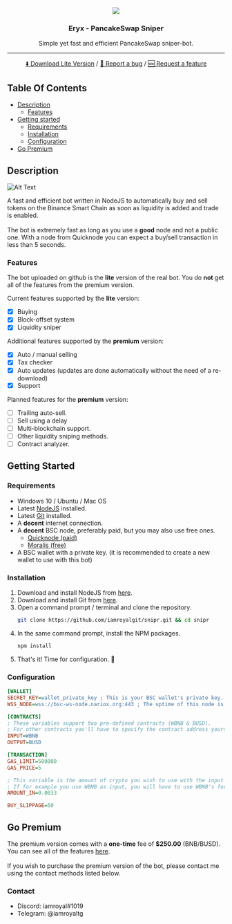 <div align="center">
    <img src="https://i.imgur.com/mF3T0jn.png">
    <h3 align="center">Eryx - PancakeSwap Sniper</h3>
    <p align="center">
        Simple yet fast and efficient PancakeSwap sniper-bot.
        <hr>
        <a href="https://github.com/iamroyalgit/snipr/releases">⬇️ Download Lite Version</a>
        /
        <a href="https://github.com/iamroyalgit/snipr/issues">🐞 Report a bug</a>
        /
        <a href="https://github.com/iamroyalgit/snipr/issues">🆕 Request a feature</a>
    </p>
</div>

## Table Of Contents

<ul>
    <li>
		<a href="#description">Description</a>
		<ul>
			<li><a href="#features">Features</a></li>
		</ul>
	</li>
    <li>
        <a href="#getting-started">Getting started</a>
        <ul>
            <li><a href="#requirements">Requirements</a></li>
            <li><a href="#installation">Installation</a></li>
            <li><a href="#configuration">Configuration</a></li>
        </ul>
    </li>
	<li><a href="#go-premium">Go Premium</a></li>
</ul>


## Description
![Alt Text](https://i.imgur.com/N2STawe.gif)

A fast and efficient bot written in NodeJS to automatically buy and sell tokens on the Binance Smart Chain as soon as liquidity is added and trade is enabled.
<br><br>
The bot is extremely fast as long as you use a **good** node and not a public one. With a node from Quicknode you can expect a buy/sell transaction in less than 5 seconds.

### Features
The bot uploaded on github is the **lite** version of the real bot. 
You do **not** get all of the features from the premium version.

Current features supported by the **lite** version:

- [x] Buying
- [x] Block-offset system
- [x] Liquidity sniper

Additional features supported by the **premium** version:
- [x] Auto / manual selling
- [x] Tax checker
- [x] Auto updates (updates are done automatically without the need of a re-download)
- [x] Support

Planned features for the **premium** version:
- [ ] Trailing auto-sell.
- [ ] Sell using a delay
- [ ] Multi-blockchain support.
- [ ] Other liquidity sniping methods.
- [ ] Contract analyzer.

## Getting Started
### Requirements
<ul>
    <li>Windows 10 / Ubuntu / Mac OS</li>
	<li>Latest <a href="https://nodejs.org/en/download/">NodeJS</a> installed.</li>
	<li>Latest <a href="https://git-scm.com/downloads">Git</a> installed.</li>
	<li>A <b>decent</b> internet connection.</li>
	<li>
		A <b>decent</b> BSC node, preferably paid, but you may also use free ones.
		<ul>
			<li><a href="https://www.quicknode.com/">Quicknode (paid)</a></li>
			<li><a href="https://www.moralis.io/">Moralis (free)</a></li>
		</ul>
	</li>
	<li>A BSC wallet with a private key. (it is recommended to create a new wallet to use with this bot)</li>
</ul>

### Installation

1. Download and install NodeJS from <a href="https://nodejs.org/en/download/">here</a>.
2. Download and install Git from <a href="https://git-scm.com/downloads">here</a>.
3. Open a command prompt / terminal and clone the repository.
	```sh
	git clone https://github.com/iamroyalgit/snipr.git && cd snipr
	```
4. In the same command prompt, install the NPM packages.
	```sh
	npm install
	```
5. That's it! Time for configuration. 🎉

### Configuration

```ini
[WALLET]
SECRET_KEY=wallet_private_key ; This is your BSC wallet's private key.
WSS_NODE=wss://bsc-ws-node.nariox.org:443 ; The uptime of this node is pretty bad, you should consider using a private node.

[CONTRACTS]
; These variables support two pre-defined contracts (WBNB & BUSD). 
; For other contracts you'll have to specify the contract address yourself.
INPUT=WBNB
OUTPUT=BUSD

[TRANSACTION]
GAS_LIMIT=500000
GAS_PRICE=5

; This variable is the amount of crypto you wish to use with the input contract.
; If for example you use WBNB as input, you will have to use WBNB's format.
AMOUNT_IN=0.0033

BUY_SLIPPAGE=50
```

## Go Premium

<p>
	The premium version comes with a <b>one-time</b> fee of <b>$250.00</b> (BNB/BUSD).<br>
	You can see all of the features <a href="#features">here</a>.<br><br>
	If you wish to purchase the premium version of the bot, please contact me using the contact methods listed below.
</p>

### Contact
<ul>
	<li>Discord: iamroyal#1019</li>
	<li>Telegram: @iamroyaltg</li>
</ul>
